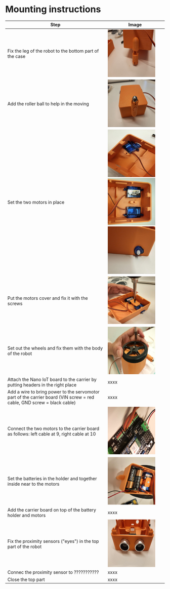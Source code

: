 # Mounting instructions
| Step | Image |
| --- | --- |
| Fix the leg of the robot to the bottom part of the case  | <img src="/doc/pictures/image9.jpg" width="150" height="150">   |
| Add the roller ball to help in the moving | <img src="/doc/pictures/image13.jpg" width="150" height="150"> | 
| Set the two motors in place  | <img src="/doc/pictures/image17.jpg" width="150" height="150"> <img src="/doc/pictures/image6.jpg" width="150" height="150"> <img src="/doc/pictures/image11.jpg" width="150" height="150"> | 
| Put the motors cover and fix it with the screws   | <img src="/doc/pictures/image8.jpg" width="150" height="150"> | 
| Set out the wheels and fix them with the body of the robot   | <img src="/doc/pictures/image18.jpg" width="150" height="150"> | 
| Attach the Nano IoT board to the carrier by putting headers in the right place | xxxx | 
| Add a wire to bring power to the servomotor part of the carrier board (VIN screw = red cable, GND screw = black cable) | xxxx | 
| Connect the two motors to the carrier board as follows: left cable at 9, right cable at 10  | <img src="/doc/pictures/image26.jpg" width="150" height="150">  | 
|  Set the batteries in the holder and together inside near to the motors   |<img src="/doc/pictures/image21.jpg" width="150" height="150">  | 
| Add the carrier board on top of the battery holder and motors | xxxx | 
| Fix the proximity sensors ("eyes") in the top part of the robot | <img src="/doc/pictures/image12.jpg" width="150" height="150"> | 
| Connec the proximity sensor to ??????????? | xxxx | 
| Close the top part | xxxx | 
